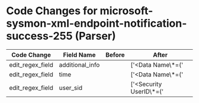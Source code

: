 # Code Changes for microsoft-sysmon-xml-endpoint-notification-success-255 (Parser)

| Code Change | Field Name | Before | After |
|-------------|------------|--------|-------|
| edit_regex_field | additional_info |  | ['<Data Name\\*=(\'|")Description(\'|")>({additional_info}[^<]+?)\s*(\\n)?</Data>'] |
| edit_regex_field | time |  | ['<Data Name\\*=(\'|")UtcTime(\'|")>({time}\d\d\d\d-\d\d-\d\dT\d\d:\d\d:\d\d\.\d+)<\/Data>', '<TimeCreated SystemTime=(\'|")({time}\d\d\d\d-\d\d-\d\dT\d\d:\d\d:\d\d\.\d+Z)'] |
| edit_regex_field | user_sid |  | ['<Security UserID\\*=(\'|")({user_sid}[^\'"]+)(\'|")'] |